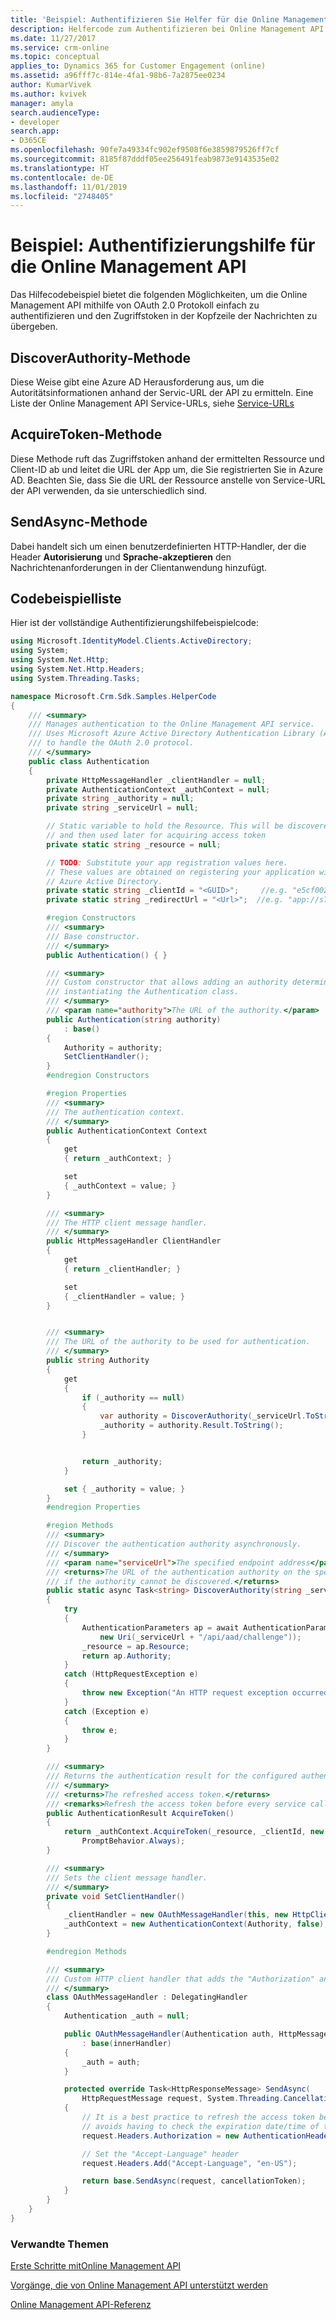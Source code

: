 ```yaml
---
title: 'Beispiel: Authentifizieren Sie Helfer für die Online Management API für Dynamics 365 for Customer Engagement | MicrosoftDocs zu verwenden'
description: Helfercode zum Authentifizieren bei Online Management API.
ms.date: 11/27/2017
ms.service: crm-online
ms.topic: conceptual
applies_to: Dynamics 365 for Customer Engagement (online)
ms.assetid: a96fff7c-814e-4fa1-98b6-7a2875ee0234
author: KumarVivek
ms.author: kvivek
manager: amyla
search.audienceType:
- developer
search.app:
- D365CE
ms.openlocfilehash: 90fe7a49334fc902ef9508f6e3859879526ff7cf
ms.sourcegitcommit: 8185f87dddf05ee256491feab9873e9143535e02
ms.translationtype: HT
ms.contentlocale: de-DE
ms.lasthandoff: 11/01/2019
ms.locfileid: "2748405"
---
```

# <a name="sample-authentication-helper-for-the-online-management-api"></a>Beispiel: Authentifizierungshilfe für die Online Management API 

Das Hilfecodebeispiel bietet die folgenden Möglichkeiten, um die Online Management API mithilfe von OAuth 2.0 Protokoll einfach zu authentifizieren und den Zugriffstoken in der Kopfzeile der Nachrichten zu übergeben.

## <a name="discoverauthority-method"></a>DiscoverAuthority-Methode
Diese Weise gibt eine Azure AD Herausforderung aus, um die Autoritätsinformationen anhand der Servic-URL der API zu ermitteln. Eine Liste der Online Management API Service-URLs, siehe [Service-URLs](get-started-online-management-api.md#service-url) 

## <a name="acquiretoken-method"></a>AcquireToken-Methode
Diese Methode ruft das Zugriffstoken anhand der ermittelten Ressource und Client-ID ab und leitet die URL der App um, die Sie registrierten Sie in Azure AD. Beachten Sie, dass Sie die URL der Ressource anstelle von Service-URL der API verwenden, da sie unterschiedlich sind.


## <a name="sendasync-method"></a>SendAsync-Methode

Dabei handelt sich um einen benutzerdefinierten HTTP-Handler, der die Header **Autorisierung** und **Sprache-akzeptieren** den Nachrichtenanforderungen in der Clientanwendung hinzufügt.

## <a name="code-sample-listing"></a>Codebeispielliste 

Hier ist der vollständige Authentifizierungshilfebeispielcode:

```csharp
using Microsoft.IdentityModel.Clients.ActiveDirectory;
using System;
using System.Net.Http;
using System.Net.Http.Headers;
using System.Threading.Tasks;

namespace Microsoft.Crm.Sdk.Samples.HelperCode
{
    /// <summary>
    /// Manages authentication to the Online Management API service.
    /// Uses Microsoft Azure Active Directory Authentication Library (ADAL) 
    /// to handle the OAuth 2.0 protocol. 
    /// </summary>
    public class Authentication
    {
        private HttpMessageHandler _clientHandler = null;
        private AuthenticationContext _authContext = null;
        private string _authority = null;        
        private string _serviceUrl = null;

        // Static variable to hold the Resource. This will be discovered
        // and then used later for acquiring access token
        private static string _resource = null;        

        // TODO: Substitute your app registration values here.
        // These values are obtained on registering your application with the 
        // Azure Active Directory.
        private static string _clientId = "<GUID>";     //e.g. "e5cf0024-a66a-4f16-85ce-99ba97a24bb2"
        private static string _redirectUrl = "<Url>";  //e.g. "app://s7cf7712-b773-4f16-92b3-34cs97a25cc7"

        #region Constructors
        /// <summary>
        /// Base constructor.
        /// </summary>
        public Authentication() { }

        /// <summary>
        /// Custom constructor that allows adding an authority determined asynchronously before 
        /// instantiating the Authentication class.
        /// </summary>                
        /// <param name="authority">The URL of the authority.</param>
        public Authentication(string authority)
            : base()
        {
            Authority = authority;
            SetClientHandler();
        }
        #endregion Constructors

        #region Properties
        /// <summary>
        /// The authentication context.
        /// </summary>
        public AuthenticationContext Context
        {
            get
            { return _authContext; }

            set
            { _authContext = value; }
        }

        /// <summary>
        /// The HTTP client message handler.
        /// </summary>
        public HttpMessageHandler ClientHandler
        {
            get
            { return _clientHandler; }

            set
            { _clientHandler = value; }
        }


        /// <summary>
        /// The URL of the authority to be used for authentication.
        /// </summary>
        public string Authority
        {
            get
            {
                if (_authority == null)
                {
                    var authority = DiscoverAuthority(_serviceUrl.ToString());
                    _authority = authority.Result.ToString();
                }


                return _authority;
            }

            set { _authority = value; }
        }
        #endregion Properties

        #region Methods
        /// <summary>
        /// Discover the authentication authority asynchronously.
        /// </summary>
        /// <param name="serviceUrl">The specified endpoint address</param>
        /// <returns>The URL of the authentication authority on the specified endpoint address, or an empty string
        /// if the authority cannot be discovered.</returns>
        public static async Task<string> DiscoverAuthority(string _serviceUrl)
        {
            try
            {
                AuthenticationParameters ap = await AuthenticationParameters.CreateFromResourceUrlAsync(
                    new Uri(_serviceUrl + "/api/aad/challenge"));
                _resource = ap.Resource;
                return ap.Authority;
            }
            catch (HttpRequestException e)
            {
                throw new Exception("An HTTP request exception occurred during authority discovery.", e);
            }
            catch (Exception e)
            {
                throw e;
            }
        }

        /// <summary>
        /// Returns the authentication result for the configured authentication context.
        /// </summary>
        /// <returns>The refreshed access token.</returns>
        /// <remarks>Refresh the access token before every service call to avoid having to manage token expiration.</remarks>
        public AuthenticationResult AcquireToken()
        {
            return _authContext.AcquireToken(_resource, _clientId, new Uri(_redirectUrl),
                PromptBehavior.Always);
        }

        /// <summary>
        /// Sets the client message handler.
        /// </summary>
        private void SetClientHandler()
        {
            _clientHandler = new OAuthMessageHandler(this, new HttpClientHandler());
            _authContext = new AuthenticationContext(Authority, false);
        }

        #endregion Methods

        /// <summary>
        /// Custom HTTP client handler that adds the "Authorization" and "Accept-Language" headers to message requests.
        /// </summary>
        class OAuthMessageHandler : DelegatingHandler
        {
            Authentication _auth = null;

            public OAuthMessageHandler(Authentication auth, HttpMessageHandler innerHandler)
                : base(innerHandler)
            {
                _auth = auth;
            }

            protected override Task<HttpResponseMessage> SendAsync(
                HttpRequestMessage request, System.Threading.CancellationToken cancellationToken)
            {
                // It is a best practice to refresh the access token before every message request is sent. Doing so
                // avoids having to check the expiration date/time of the token. This operation is quick.
                request.Headers.Authorization = new AuthenticationHeaderValue("Bearer", _auth.AcquireToken().AccessToken);

                // Set the "Accept-Language" header
                request.Headers.Add("Accept-Language", "en-US");

                return base.SendAsync(request, cancellationToken);
            }
        }
    }
}
```

### <a name="related-topics"></a>Verwandte Themen  

[Erste Schritte mitOnline Management API](get-started-online-management-api.md)

[Vorgänge, die von Online Management API unterstützt werden](operations-supported.md)

[Online Management API-Referenz](/rest/api/admin.services.crm.dynamics.com)
